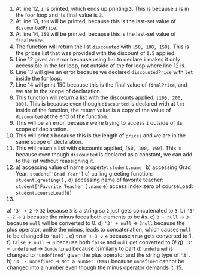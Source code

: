 1. At line 12, `i` is printed, which ends up printing `3`. This is because `i` is in the foor loop and its final value is `3`.
2. At line 13, `150` will be printed, because this is the last-set value of `discountedPrice`.
3. At line 14, `150` will be printed, because this is the last-set value of `finalPrice`.
4. The function will return the list `discounted` with `[50, 100, 150]`. This is the prices list that was provided with the discount of `0.5` applied.
5. Line 12 gives an error because using `let` to declare `i` makes it only accessible in the for loop, not outside of the for loop where line 12 is.
6. Line 13 will give an error because we declared `discountedPrice` with `let` inside the for loop.
7. Line 14 will print 150 because this is the final value of `finalPrice`, and we are in the scope of declaration.
8. This function will return a list with the discounts applied, `[100, 200, 300]`. This is because even though `discounted` is declared with at `let` inside of the function, the return value is a copy of the value of `discounted` at the end of the function.
9. This will be an error, because we're trying to access `i` outside of its scope of declaration.
10. This will print `3` because this is the length of `prices` and we are in the same scope of declaration. 
11. This will return a list with discounts applied, `[50, 100, 150]`. This is because even though `discounted` is declared as a constant, we can add to the list without reassigning it.
12. a) accessing value of name property: `student.name `
    b) accessing Grad Year: `student['Grad Year']`
    c) calling greeting function: `student.greeting();`
    d) accessing name of favorite teacher: `student['Favorite Teacher'].name`
    e) access index zero of courseLoad: `student.courseLoad[0]`
13.
a) `'3' + 2` -> `32` because `3` is a string so `2` just gets concatenated to `3`.
b) `'3' - 2` -> `1` because the minus foces both elements to be #s. 
c) `3 + null` -> `3` because `null` will be converted to 0. 
d) `'3' + null` -> `3null` because the plus operator, unlike the minus, leads to concatenation, which causes `null` to be changed to `'null'`. 
e) `true + 3` -> `4` because `true` gets converted to 1. 
f) `false + null` -> `0` because both `false` and `null` get converted to 0!
g) `'3' + undefined` -> `3undefined` because (similarly to part d) `undefined` is changed to `'undefined'` given the plus operator and the string type of `'3'`.
h) `'3' - undefined` -> `Not a Number (NaN)` because `undefined` cannot be changed into a number even though the minus operator demands it.
15. 

